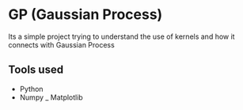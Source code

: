 # GP (Gaussian Process)

Its a simple project trying to understand the use of kernels and how it 
connects with Gaussian Process

## Tools used
- Python
- Numpy
_ Matplotlib


